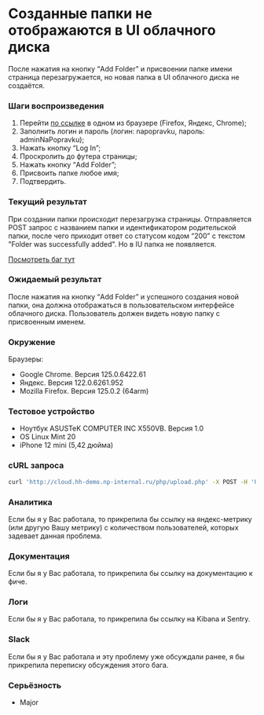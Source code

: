 # Созданные папки не отображаются в UI облачного диска

После нажатия на кнопку “Add Folder” и присвоении папке имени страница перезагружается, но новая папка в UI облачного диска не создаётся.

### Шаги воспроизведения

1. Перейти [по ссылке](http://cloud.hh-demo.np-internal.ru/) в одном из браузере (Firefox, Яндекс, Chrome);
2. Заполнить логин и пароль (логин: napopravku, пароль: adminNaPopravku);
3. Нажать кнопку “Log In”;
4. Проскролить до футера страницы;
5. Нажать кнопку “Add Folder”;
6. Присвоить папке любое имя;
7. Подтвердить.

### Текущий результат

При создании папки происходит перезагрузка страницы. Отправляется POST запрос с названием папки и идентификатором родительской папки, после чего приходит ответ со статусом кодом “200” с текстом "Folder was successfully added". Но в IU папка не появляется.

[Посмотреть баг тут](https://drive.google.com/file/d/1eNNog8nzXLtrQnoL_H-eIAkjxea-wjow/view?usp=sharing)

### Ожидаемый результат

После нажатия на кнопку “Add Folder” и успешного создания новой папки, она должна отображаться в пользовательском интерфейсе облачного диска. Пользователь должен видеть новую папку с присвоенным именем.

### Окружение

Браузеры:

- Google Chrome. Версия 125.0.6422.61
- Яндекс. Версия 122.0.6261.952
- Mozilla Firefox. Версия 125.0.2 (64arm)

### Тестовое устройство

- Ноутбук ASUSTeK COMPUTER INC X550VB. Версия 1.0
- OS Linux Mint 20
- iPhone 12 mini (5,42 дюйма)

### cURL запроса

```bash
curl 'http://cloud.hh-demo.np-internal.ru/php/upload.php' -X POST -H 'User-Agent: Mozilla/5.0 (X11; Linux x86_64; rv:128.0) Gecko/20100101 Firefox/128.0' -H 'Accept: */*' -H 'Accept-Language: ru-RU,ru;q=0.8,en-US;q=0.5,en;q=0.3' -H 'Accept-Encoding: gzip, deflate' -H 'Content-Type: multipart/form-data; boundary=---------------------------6870745628193552962350940739' -H 'Origin: http://cloud.hh-demo.np-internal.ru' -H 'DNT: 1' -H 'Connection: keep-alive' -H 'Referer: http://cloud.hh-demo.np-internal.ru/' -H 'Cookie: user__password=adminNaPopravku; user__name=napopravku; user__id=2; user__loggedin=1' -H 'Priority: u=0' -H 'Pragma: no-cache' -H 'Cache-Control: no-cache' --data-binary $'-----------------------------6870745628193552962350940739\r\nContent-Disposition: form-data; name="add_folder"\r\n\r\ntrue\r\n-----------------------------6870745628193552962350940739\r\nContent-Disposition: form-data; name="add_folder__name"\r\n\r\nNew Folder \u2116 1\r\n-----------------------------6870745628193552962350940739\r\nContent-Disposition: form-data; name="parent_folder__id"\r\n\r\n1\r\n-----------------------------6870745628193552962350940739--\r\n'
```

### Аналитика

Если бы я у Вас работала, то прикрепила бы ссылку на яндекс-метрику (или другую Вашу метрику) с количеством пользователей, которых задевает данная проблема.

### Документация

Если бы я у Вас работала, то прикрепила бы ссылку на документацию к фиче.

### Логи

Если бы я у Вас работала, то прикрепила бы ссылку на Kibana и Sentry.

### Slack

Если бы я у Вас работала и эту проблему уже обсуждали ранее, я бы прикрепила переписку обсуждения этого бага.

### Серьёзность

- Major
